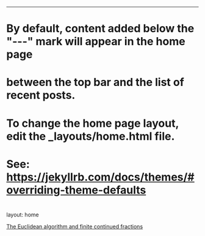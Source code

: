 ---
#
# By default, content added below the "---" mark will appear in the home page
# between the top bar and the list of recent posts.
# To change the home page layout, edit the _layouts/home.html file.
# See: https://jekyllrb.com/docs/themes/#overriding-theme-defaults
#
layout: home

[The Euclidean algorithm and finite continued fractions
](/pandoc/euclideanalgorithm/euclideanalgorithm1.html "Made using Pandoc")